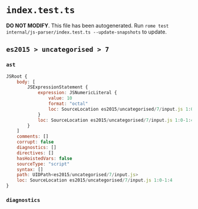# `index.test.ts`

**DO NOT MODIFY**. This file has been autogenerated. Run `rome test internal/js-parser/index.test.ts --update-snapshots` to update.

## `es2015 > uncategorised > 7`

### `ast`

```javascript
JSRoot {
	body: [
		JSExpressionStatement {
			expression: JSNumericLiteral {
				value: 10
				format: "octal"
				loc: SourceLocation es2015/uncategorised/7/input.js 1:0-1:4
			}
			loc: SourceLocation es2015/uncategorised/7/input.js 1:0-1:4
		}
	]
	comments: []
	corrupt: false
	diagnostics: []
	directives: []
	hasHoistedVars: false
	sourceType: "script"
	syntax: []
	path: UIDPath<es2015/uncategorised/7/input.js>
	loc: SourceLocation es2015/uncategorised/7/input.js 1:0-1:4
}
```

### `diagnostics`

```

```
